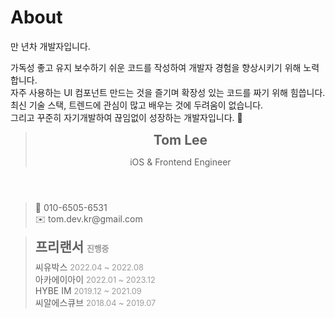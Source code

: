 # About
만 <span id="years-of-experience"></span>년차 개발자입니다.

가독성 좋고 유지 보수하기 쉬운 코드를 작성하여 개발자 경험을 향상시키기 위해 노력합니다. <br />
자주 사용하는 UI 컴포넌트 만드는 것을 즐기며 확장성 있는 코드를 짜기 위해 힘씁니다. <br />
최신 기술 스택, 트렌드에 관심이 많고 배우는 것에 두려움이 없습니다. <br />
그리고 꾸준히 자기개발하여 끊임없이 성장하는 개발자입니다. 🤗

<section class="about-md">

  > <header>
  >   <h2>Tom Lee</h2>
  >   <p>iOS & Frontend Engineer</p>
  > </header>
  
  > <ul class="contact">
  >    <li>📱 010-6505-6531</li>
  >    <li>✉️ tom.dev.kr@gmail.com</li>
  > </ul>

  > <ul class="experience-overview">
  >   <li><h2 class="freelancer">프리랜서 <span>진행중</span></h2></li>
  >   <li>씨유박스 <span>2022.04 ~ 2022.08</span></li>
  >   <li>아카에이아이 <span>2022.01 ~ 2023.12</span></li>
  >   <li>HYBE IM <span>2019.12 ~ 2021.09 </span></li>
  >   <li>씨알에스큐브 <span>2018.04 ~ 2019.07</span></li>
  > </ul>
  > 
</section>

<style>
  .about-md header h2 {
    margin: 0;
  }

  .about-md ul {
    list-style-type: none;
    padding: 0;
  }

  .about-md ul li, .about-md ul li {
    margin: 0;
  }

  .about-md ul.experience-overview h2.freelancer {
    margin: 0 0 0.5rem 0;
  }

  .experience-overview li span {
    color: rgba(155, 155, 155, 1);
    font-size: 0.8rem;
  }
</style>

<script>
  document.addEventListener('DOMContentLoaded', () => {
    const yearsOfExperience = new Date().getFullYear() - 2018;
    document.getElementById('years-of-experience').textContent = yearsOfExperience;
  });
</script>

